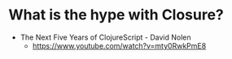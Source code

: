 # What is the hype with Closure?

- The Next Five Years of ClojureScript - David Nolen
  - https://www.youtube.com/watch?v=mty0RwkPmE8
